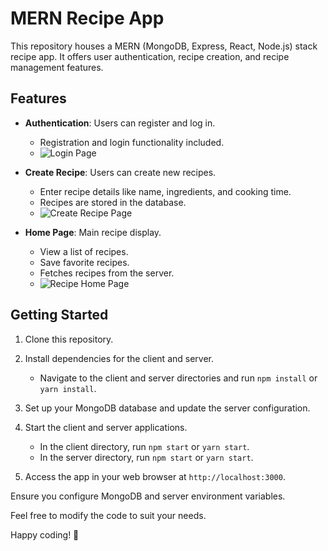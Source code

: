 # MERN Recipe App

This repository houses a MERN (MongoDB, Express, React, Node.js) stack recipe app. It offers user authentication, recipe creation, and recipe management features.

## Features

- **Authentication**: Users can register and log in.
  - Registration and login functionality included.
  - ![Login Page](https://media.discordapp.net/attachments/1015313926738694234/1164446272854437918/image.png?ex=65433e19&is=6530c919&hm=7c7058c47f743cf1931ea9ecf422f57ddd4f09cb2c1928b03ce6c1484265f1ea&=&width=1366&height=671)

- **Create Recipe**: Users can create new recipes.
  - Enter recipe details like name, ingredients, and cooking time.
  - Recipes are stored in the database.
  - ![Create Recipe Page](https://media.discordapp.net/attachments/1015313926738694234/1164446103345836092/image.png?ex=65433df1&is=6530c8f1&hm=3057a7bf3383743a924e2aa3500e1b65677e806df01bfdabcdf3f1c1a9f5e9c6&=&width=1380&height=671)

- **Home Page**: Main recipe display.
  - View a list of recipes.
  - Save favorite recipes.
  - Fetches recipes from the server.
  - ![Recipe Home Page](https://media.discordapp.net/attachments/1015313926738694234/1164445824391057438/image.png?ex=65433dae&is=6530c8ae&hm=92b04ed7617f68a6eb760bc4096f4c641430dcc7148560f41211bc7feaa21ad1&=&width=1382&height=671)

## Getting Started

1. Clone this repository.

2. Install dependencies for the client and server.
   - Navigate to the client and server directories and run `npm install` or `yarn install`.

3. Set up your MongoDB database and update the server configuration.

4. Start the client and server applications.
   - In the client directory, run `npm start` or `yarn start`.
   - In the server directory, run `npm start` or `yarn start`.

5. Access the app in your web browser at `http://localhost:3000`.

Ensure you configure MongoDB and server environment variables.

Feel free to modify the code to suit your needs.

Happy coding! 🚀
